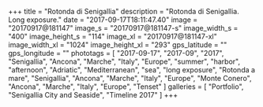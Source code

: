 +++
title = "Rotonda di Senigallia"
description = "Rotonda di Senigallia. Long exposure."
date = "2017-09-17T18:11:47.40"
image = "20170917@181147"
image_s = "20170917@181147-s"
image_width_s = "400"
image_height_s = "114"
image_xl = "20170917@181147-xl"
image_width_xl = "1024"
image_height_xl = "293"
gps_latitude = ""
gps_longitude = ""
phototags = [ "2017-09-17", "2017-09", "2017", "Senigallia", "Ancona", "Marche", "Italy", "Europe", "summer", "harbor", "afternoon", "Adriatic", "Mediterranean", "sea", "long exposure", "Rotonda a mare", "Senigallia", "Ancona", "Marche", "Italy", "Europe", "Monte Conero", "Ancona", "Marche", "Italy", "Europe", "Tenset" ]
galleries = [ "Portfolio", "Senigallia City and Seaside", "Timeline 2017" ]
+++
